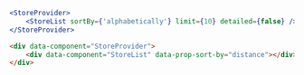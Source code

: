 ```jsx {"props":{"style":{"maxHeight":"500px"}}}
<StoreProvider>
	<StoreList sortBy={'alphabetically'} limit={10} detailed={false} />
</StoreProvider>
```

```html
<div data-component="StoreProvider">
	<div data-component="StoreList" data-prop-sort-by="distance"></div>
</div>
```

